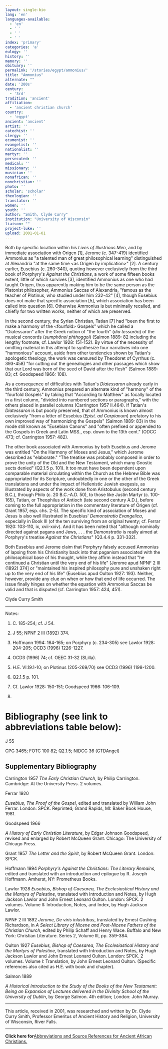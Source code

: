 ```yaml
---
layout: single-bio
lang: 'en'
languages-available:
  - 'en'
  - ' '
  - ' '
  - ' '
index: 'primary'
categories: 'a'
eulogy: ''
history: ''
memory: ''
obituary: ''
permalink: '/stories/egypt/ammonius/'
title: "Ammonius"
alternate: ""
date: '200s'
century:
  - '3rd'
tradition: 'ancient'
affiliation:
  - 'ancient christian church'
country:
  - 'egypt'
ancient: 'ancient'
artist: ''
catechist: ''
clergy: ''
ecumenist: ''
evangelist: ''
nationalist: ''
martyr: ''
persecuted: ''
medical: ''
missionary: ''
musician: ''
nonafrican: ''
nonchristian: ''
photo: ''
scholar: 'scholar'
theologian: ''
translator: ''
women: ''
youth: ''
author: "Smith, Clyde Curry"
institution: "University of Wisconsin"
liaison: ""
project-luke: ''
upload: 2001-01-01
---
```




Both by specific location within his *Lives of Illustrious Men*, and by immediate association with Origen [1], Jerome (c. 347-419) identified Ammonius as "a talented man of great philosophical learning" distinguished at Alexandria "at the same time &lt;as Origen by implication&gt;" [2].  A century earlier, Eusebius (c. 260-340), quoting however exclusively from the third book of Porphyry's *Against the Christians*, a work of some fifteen books extent, little of which survives [3], identified Ammonius as one who had taught Origen, thus apparently making him to be the same person as the Platonist philosopher, Ammonius Saccas of Alexandria, "famous as the teacher of Plotinus, who studied under him 232-42" [4], though Eusebius does not make that specific association [5], which association has been called into question [6].  Otherwise Ammonius is but minimally recalled, and chiefly for two written works, neither of which are preserved.

In the second century, the Syrian Christian, Tatian [7] had "been the first to make a harmony of the &lt;fourfold&gt; Gospels" which he called a "Diatessaron" after the Greek notion of "the fourth" (*dia tessarôn*) of the musical concords (*sumphônoi phthoggoi*) (Salmon 1889: 82 including the lengthy footnote; cf. Lawlor 1928: 151-152).  By virtue of the necessity of omitting material in this attempt to synthesize four narratives into one "harmonious" account, aside from other tendencies shown by Tatian's apologetic theology, the work was censured by Theodoret of Cyrrhus (c. 393-458) "for cutting out the genealogies and other passages which show that our Lord was born of the seed of David after the flesh" (Salmon 1889: 83; cf. Goodspeed 1966: 108).

As a consequence of difficulties with Tatian's *Diatessaron* already early in the third century, Ammonius prepared an alternate kind of "harmony" of the "fourfold Gospels" by taking that "According to Matthew" as focally located in a first column, "divided into numbered sections or paragraphs," with the others placed in parallel columns (Carrington 1957 II.464).  If Tatian's *Diatessaron* is but poorly preserved, that of Ammonius is known almost exclusively "from a letter of Eusebius (*Epist. ad Carpianum*) prefatory to his own improved way of harmonizing the Gospels" (Salmon 1889: 83) in the mode still known as "Eusebian Canons" and "often prefixed or appended to the Gospels in Greek and Latin MSS., esp. down to the 13th cent." (ODCC 473; cf. Carrington 1957: 482).

The other book associated with Ammonius by both Eusebius and Jerome was entitled "On the Harmony of Moses and Jesus," which Jerome described as "elaborate."  "The treatise was probably composed in order to prove the unity of the Old and the New Testament, which many Gnostic sects denied" (Q2.1.5 p. 101).  It too must have been dependent upon comparable material circulating within the Church as the Hebrew Bible was appropriated for its Scripture, undoubtedly in one or the other of the Greek translations and under the impact of Hellenistic Jewish exegesis, as illustrated by aspects of the work done from Aristobulus (second century B.C.), through Philo (c. 20 B.C.-A.D. 50), to those like Justin Martyr (c. 100-165), Tatian, or Theophilus of Antioch (late second century A.D.), before coming to the full appropriation in the commentary literature of Origen (cf. Grant 1957, esp. chs. 2-5).  The specific kind of association of Moses and Jesus is also well illustrated in Eusebius' *Demonstratio Evangelica*, especially in Book III (of the ten surviving from an original twenty; cf. Ferrar 1920: 103-110, ix, xvii-xxiv).  And it has been noted that "although nominally directed against pagans and Jews, . . . the *Demonstratio* is really aimed at Porphyry's treatise *Against the Christians*" (Q3.4.4 p. 331-332).

Both Eusebius and Jerome claim that Porphyry falsely accused Ammonius of lapsing from his Christianity back into that paganism associated with the philosophical base of his thought, while they affirm instead that "he continued a Christian until the very end of his life" [Jerome apud NPNF 2 III (1892) 374] or "maintained his inspired philosophy pure and unshaken right up to the very end of his life" (Eusebius apud Oulton 1927: 193).  Neither, however, provide any clue on when or how that end of life occurred.  The issue finally hinges on whether the equation with Ammonius Saccas be valid and that is disputed (cf. Carrington 1957: 424, 451).

Clyde Curry Smith

---

Notes:

1. C. 185-254; cf. J 54.

2. J 55; NPNF 2 III (1892) 374.

3. Hoffmann 1994: 164-165; on Porphyry (c. 234-305) see Lawlor 1928: 204-205; OCD3 (1996) 1226-1227.

4. OCD3 (1996) 74; cf. OEEC 31-32 (SLilla).

5. H.E. VI.19.1-10; on Plotinus (205-269/70) see OCD3 (1996) 1198-1200.

6. Q2.1.5 p. 101.

7. Cf. Lawlor 1928: 150-151; Goodspeed 1966: 106-109.

8.

# Bibliography (see link to abbreviations table below):

J 55

CPG 3465; FOTC 100 82; Q2.1.5; NIDCC 36 (GTDAngel)

## Supplementary Bibliography

Carrington 1957
*The Early Christian Church*, by Philip Carrington.  Cambridge:  At the University Press.  2 volumes.

Ferrar 1920

*Eusebius, The Proof of the Gospel*, edited and translated by William John Ferrar.  London:  SPCK.  Reprinted; Grand Rapids, MI:  Baker Book House, 1981.

Goodspeed 1966

*A History of Early Christian Literature*, by Edgar Johnson Goodspeed, revised and enlarged by Robert McQueen Grant.  Chicago:  The University of Chicago Press.

Grant 1957
*The Letter and the Spirit*, by Robert McQueen Grant.  London:  SPCK.

Hoffmann 1994
*Porphyry's Against the Christians:  The Literary Remains*, edited and translated with an introduction and epilogue by R. Joseph Hoffmann.  Amherst, NY:  Prometheus Books.

Lawlor 1928
*Eusebius, Bishop of Caesarea, The Ecclesiastical History and the Martyrs of Palestine*, translated with Introduction and Notes, by Hugh Jackson Lawlor and John Ernest Leonard Oulton.  London:  SPCK.  2 volumes.  Volume II:  Introduction, Notes, and Index, by Hugh Jackson Lawlor.

NPNF 2 III 1892
*Jerome, De viris inlustribus*, translated by Ernest Cushing Richardson, in *A Select Library of Nicene and Post-Nicene Fathers of the Christian Church*, edited by Philip Schaff and Henry Wace.  Buffalo and New York:  Christian Literature.  Series 2, Volume III, pp. 359-384.

Oulton 1927
*Eusebius, Bishop of Caesarea, The Ecclesiastical History and the Martyrs of Palestine*, translated with Introduction and Notes, by Hugh Jackson Lawlor and John Ernest Leonard Oulton.  London:  SPCK.  2 volumes.  Volume I:  Translation, by John Ernest Leonard Oulton.  (Specific references also cited as H.E. with book and chapter).

Salmon 1889

*A Historical Introduction to the Study of the Books of the New Testament:  Being an Expansion of Lectures delivered in the Divinity School of the University of Dublin*, by George Salmon.  4th edition; London:  John Murray.

---

This article, received in 2001, was researched and written by Dr. Clyde Curry Smith, Professor Emeritus of Ancient History and Religion, University of Wisconsin, River Falls.

---

**Click here for**[Abbreviations and Source References for Ancient African Christians.]({{site.url}}/resources/ancient-references/)
